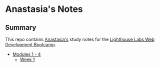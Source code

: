 # Anastasia's Notes
## Summary

This repo contains [Anastasia's](https://github.com/anastasiarez) study notes for the [Lighthouse Labs Web Development Bootcamp](https://www.lighthouselabs.ca/en/web-development).

* [Modules 1 - 4](/Module_1_4)
  * [Week 1](/Module_1_4/Week_1)
  
